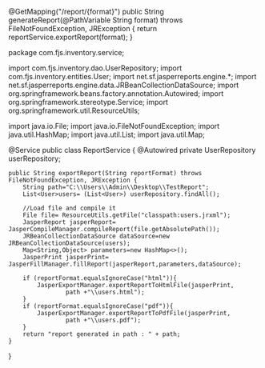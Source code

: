 @GetMapping("/report/{format}")
    public  String generateReport(@PathVariable String format) throws FileNotFoundException, JRException {
        return reportService.exportReport(format);
    }

package com.fjs.inventory.service;

import com.fjs.inventory.dao.UserRepository;
import com.fjs.inventory.entities.User;
import net.sf.jasperreports.engine.*;
import net.sf.jasperreports.engine.data.JRBeanCollectionDataSource;
import org.springframework.beans.factory.annotation.Autowired;
import org.springframework.stereotype.Service;
import org.springframework.util.ResourceUtils;

import java.io.File;
import java.io.FileNotFoundException;
import java.util.HashMap;
import java.util.List;
import java.util.Map;

@Service
public class ReportService {
    @Autowired
    private UserRepository userRepository;

    public String exportReport(String reportFormat) throws FileNotFoundException, JRException {
        String path="C:\\Users\\Admin\\Desktop\\TestReport";
        List<User>users= (List<User>) userRepository.findAll();

        //Load file and compile it
        File file= ResourceUtils.getFile("classpath:users.jrxml");
        JasperReport jasperReport= JasperCompileManager.compileReport(file.getAbsolutePath());
        JRBeanCollectionDataSource dataSource=new JRBeanCollectionDataSource(users);
        Map<String,Object> parameters=new HashMap<>();
        JasperPrint jasperPrint= JasperFillManager.fillReport(jasperReport,parameters,dataSource);

        if (reportFormat.equalsIgnoreCase("html")){
            JasperExportManager.exportReportToHtmlFile(jasperPrint,
                    path +"\\users.html");
        }
        if (reportFormat.equalsIgnoreCase("pdf")){
            JasperExportManager.exportReportToPdfFile(jasperPrint,
                    path +"\\users.pdf");
        }
        return "report generated in path : " + path;
    }
}

    
    
